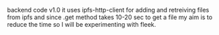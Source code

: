 backend code v1.0
it uses ipfs-http-client for adding and retreiving files from ipfs and since .get method takes 10-20 sec to get a file
my aim is to reduce the time so I will be experimenting with fleek.
